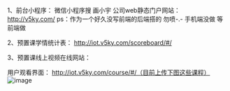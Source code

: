 
1、前台小程序：
微信小程序搜 画小宇
公司web静态门户网站：http://v5ky.com/
ps：作为一个好久没写前端的后端搭的 勿喷-.- 手机端没做 等前端做

2、预置课学情统计表：
http://iot.v5ky.com/scoreboard/#/

3、预置课线上视频在线网站： 

用户观看界面：
http://iot.v5ky.com/course/#/（目前上传下图这些课程）
![image](https://github.com/xiaojuzibushuai/drawbo_v2/assets/57610201/5f361d88-38ce-47e6-9c25-5517fb0c3820)
